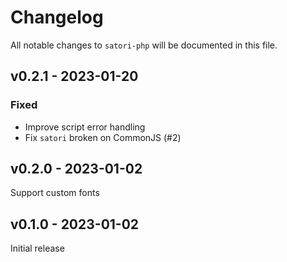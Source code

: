 # Changelog

All notable changes to `satori-php` will be documented in this file.

## v0.2.1 - 2023-01-20

### Fixed

- Improve script error handling
- Fix `satori` broken on CommonJS (#2)

## v0.2.0 - 2023-01-02

Support custom fonts

## v0.1.0 - 2023-01-02

Initial release
